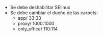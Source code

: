 - Se debe deshabilitar SElinux
- Se debe cambiar el dueño de las carpets:
  - app/ 33:33
  - proxy/ 1000:1000
  - only_office/ 110:114
